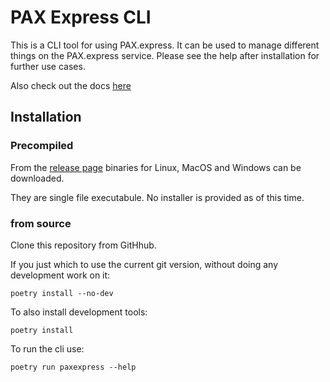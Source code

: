 # PAX Express CLI
This is a CLI tool for using PAX.express.
It can be used to manage different things on the PAX.express service.
Please see the help after installation for further use cases.

Also check out the docs [here](https://github.com/paxexpress/docs)

## Installation

### Precompiled

From the [release page](https://github.com/paxexpress/paxexpress-cli/releases) binaries for Linux, MacOS and Windows can be downloaded.

They are single file executabule.
No installer is provided as of this time.


### from source

Clone this repository from GitHhub.

If you just which to use the current git version, without doing any development work on it:

```shell
poetry install --no-dev
```

To also install development tools:

```shell
poetry install
```

To run the cli use:

```
poetry run paxexpress --help
```
